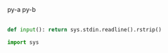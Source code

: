 <div class='cmain'>
  <nav class='cnav'>
    <a class='cfile' onClick='showCode(this)' target='py-a'>py-a</a>
    <a class='cfile' onClick='showCode(this)'  target='py-b'>py-b</a>
  </nav>
 <br>
 <div class='code' id='py-a' main=' '>
   
  ```python
def input(): return sys.stdin.readline().rstrip()
```


 </div>
 <div class='code' id='py-b'>

  ```python
import sys
```
   
 </div>
</div>
